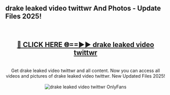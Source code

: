 <h2>drake leaked video twittwr And Photos - Update Files 2025!</h2>
<br>
<div align="center">
<h2><a href="https://top-ai-tools.click/QrbHav" rel="nofollow">🔴 CLICK HERE 🌐==►► drake leaked video twittwr</a></h2>
<br>
Get drake leaked video twittwr and all content. Now you can access all videos and pictures of drake leaked video twittwr. New Updated Files 2025!
<br>
<br>
<a href="https://top-ai-tools.click/QrbHav" rel="nofollow" data-target="animated-image.originalLink"><img src="https://i.ibb.co.com/WyWwxjT/player-gif2.gif" alt="drake leaked video twittwr OnlyFans" style="max-width: 100%; display: inline-block;" data-target="animated-image.originalImage"></a>
</div>
<br>
